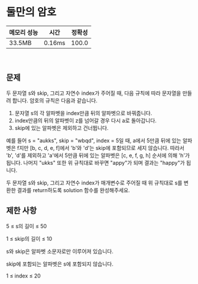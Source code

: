 # 둘만의 암호

| 메모리 성능 | 시간 | 정확성 |
| ---- | ---- | ---- |
| 33.5MB | 0.16ms | 100.0 |

<br />

## 문제

두 문자열 s와 skip, 그리고 자연수 index가 주어질 때, 다음 규칙에 따라 문자열을 만들려 합니다. 암호의 규칙은 다음과 같습니다.

1. 문자열 s의 각 알파벳을 index만큼 뒤의 알파벳으로 바꿔줍니다.
2. index만큼의 뒤의 알파벳이 z를 넘어갈 경우 다시 a로 돌아갑니다.
3. skip에 있는 알파벳은 제외하고 건너뜁니다.

예를 들어 s = "aukks", skip = "wbqd", index = 5일 때, a에서 5만큼 뒤에 있는 알파벳은 f지만 [b, c, d, e, f]에서 'b'와 'd'는 skip에 포함되므로 세지 않습니다. 따라서 'b', 'd'를 제외하고 'a'에서 5만큼 뒤에 있는 알파벳은 [c, e, f, g, h] 순서에 의해 'h'가 됩니다. 나머지 "ukks" 또한 위 규칙대로 바꾸면 "appy"가 되며 결과는 "happy"가 됩니다.

두 문자열 s와 skip, 그리고 자연수 index가 매개변수로 주어질 때 위 규칙대로 s를 변환한 결과를 return하도록 solution 함수를 완성해주세요.
<br />

## 제한 사항
5 ≤ s의 길이 ≤ 50

1 ≤ skip의 길이 ≤ 10

s와 skip은 알파벳 소문자로만 이루어져 있습니다.

skip에 포함되는 알파벳은 s에 포함되지 않습니다.

1 ≤ index ≤ 20
